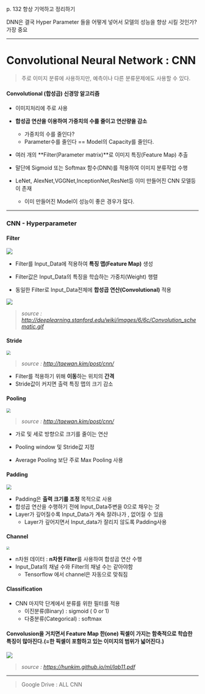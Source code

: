p. 132 항상 기억하고 정리하기

DNN은 결국 Hyper Parameter 들을 어떻게 넣어서 모델의 성능을 향상 시킬 것인가? 가장 중요

---

# Convolutional Neural Network : CNN

> 주로 이미지 분류에 사용하지만, 예측이나 다른 분류문제에도 사용할 수 있다.

#### Convolutional (합성곱) 신경망 알고리즘

* 이미지처리에 주로 사용
* **합성곱 연산을 이용하여 가중치의 수를 줄이고 연산량을 감소**
  * 가중치의 수를 줄인다?
  * Parameter수를 줄인다 == Model의 Capacity를 줄인다.
* 여러 개의 **Filter(Parameter matrix)**로 이미지 특징(Feature Map) 추출
* 말단에 Sigmoid 또는 Softmax 함수(DNN)를 적용하여 이미지 분류작업 수행

* LeNet, AlexNet,VGGNet,InceptionNet,ResNet등 이미 만들어진 CNN 모델등이 존재
  * 이미 만들어진 Model이 성능이 좋은 경우가 많다.

---

### CNN - Hyperparameter

#### Filter

![](C:\Users\samsung\Desktop\cnnfilter.PNG)

* Filter를 Input_Data에 적용하여 **특징 맵(Feature Map)** 생성

* Filter값은 Input_Data의 특징을 학습하는 가중치(Weight) 행렬

* 동일한 Filter로 Input_Data전체에 **합성곱 연산(Convolutional)** 적용

![](http://deeplearning.stanford.edu/wiki/images/6/6c/Convolution_schematic.gif)

> *source : http://deeplearning.stanford.edu/wiki/images/6/6c/Convolution_schematic.gif*



#### Stride

<img src="https://taewanmerepo.github.io/2018/01/cnn/filter.jpg" style="zoom:67%;" />

> *source : http://taewan.kim/post/cnn/*

* Filter를 적용하기 위해 **이동**하는 위치의 **간격**
* Stride값이 커지면 출력 특징 맵의 크기 감소



#### Pooling

<img src="https://taewanmerepo.github.io/2018/02/cnn/maxpulling.png" style="zoom: 67%;" />

> *source : http://taewan.kim/post/cnn/*

* 가로 및 세로 방향으로 크기를 줄이는 연산
* Pooling window 및 Stride값 지정

* Average Pooling 보단 주로 Max Pooling 사용



#### Padding

<img src="https://img1.daumcdn.net/thumb/R720x0.q80/?scode=mtistory2&fname=http%3A%2F%2Fcfile22.uf.tistory.com%2Fimage%2F9916C23F5BC97EEE31EF65" style="zoom:80%;" />

* Padding은 **출력 크기를 조정** 목적으로 사용
* 합성곱 연산을 수행하기 전에 Input_Data주변을 0으로 채우는 것
* Layer가 깊어질수록 Input_Data가 계속 잘려나가 , 없어질 수 있음
  * Layer가 깊어지면서 Input_data가 잘리지 않도록 Padding사용



#### Channel

<img src="https://dfzljdn9uc3pi.cloudfront.net/2021/cs-338/1/fig-2-2x.jpg" style="zoom:50%;" />

* n차원 데이터 : **n차원 Filter**를 사용하여 합성곱 연산 수행
* Input_Data의 채널 수와 Filter의 채널 수는 같아야함
  * Tensorflow 에서 channel은 자동으로 맞춰짐



#### Classification

* CNN 마지막 단계에서 분류를 위한 필터를 적용
  * 이진분류(Binary) : sigmoid ( 0 or 1)
  * 다중분류(Categorical) : softmax

#### Convolusion을 거치면서 Feature Map 한(one) 픽셀이 가지는 함축적으로 학습한 특징이 많아진다.(=한 픽셀이 포함하고 있는 이미지의 범위가 넓어진다.)

![](C:\Users\samsung\Desktop\cnnclassification.PNG)

> *source : https://hunkim.github.io/ml/lab11.pdf*

---

> Google Drive : ALL CNN


